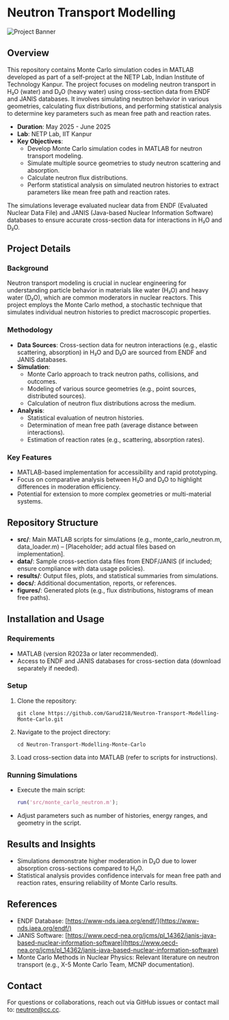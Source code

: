 # Neutron Transport Modelling

![Project Banner](placeholder_banner.png) <!-- Replace with actual image if available -->

## Overview
This repository contains Monte Carlo simulation codes in MATLAB developed as part of a self-project at the NETP Lab, Indian Institute of Technology Kanpur. The project focuses on modeling neutron transport in H₂O (water) and D₂O (heavy water) using cross-section data from ENDF and JANIS databases. It involves simulating neutron behavior in various geometries, calculating flux distributions, and performing statistical analysis to determine key parameters such as mean free path and reaction rates.

- **Duration**: May 2025 - June 2025
- **Lab**: NETP Lab, IIT Kanpur
- **Key Objectives**:
  - Develop Monte Carlo simulation codes in MATLAB for neutron transport modeling.
  - Simulate multiple source geometries to study neutron scattering and absorption.
  - Calculate neutron flux distributions.
  - Perform statistical analysis on simulated neutron histories to extract parameters like mean free path and reaction rates.

The simulations leverage evaluated nuclear data from ENDF (Evaluated Nuclear Data File) and JANIS (Java-based Nuclear Information Software) databases to ensure accurate cross-section data for interactions in H₂O and D₂O.

## Project Details
### Background
Neutron transport modeling is crucial in nuclear engineering for understanding particle behavior in materials like water (H₂O) and heavy water (D₂O), which are common moderators in nuclear reactors. This project employs the Monte Carlo method, a stochastic technique that simulates individual neutron histories to predict macroscopic properties.

### Methodology
- **Data Sources**: Cross-section data for neutron interactions (e.g., elastic scattering, absorption) in H₂O and D₂O are sourced from ENDF and JANIS databases.
- **Simulation**:
  - Monte Carlo approach to track neutron paths, collisions, and outcomes.
  - Modeling of various source geometries (e.g., point sources, distributed sources).
  - Calculation of neutron flux distributions across the medium.
- **Analysis**:
  - Statistical evaluation of neutron histories.
  - Determination of mean free path (average distance between interactions).
  - Estimation of reaction rates (e.g., scattering, absorption rates).

### Key Features
- MATLAB-based implementation for accessibility and rapid prototyping.
- Focus on comparative analysis between H₂O and D₂O to highlight differences in moderation efficiency.
- Potential for extension to more complex geometries or multi-material systems.

## Repository Structure
- **src/**: Main MATLAB scripts for simulations (e.g., monte_carlo_neutron.m, data_loader.m) – [Placeholder; add actual files based on implementation].
- **data/**: Sample cross-section data files from ENDF/JANIS (if included; ensure compliance with data usage policies).
- **results/**: Output files, plots, and statistical summaries from simulations.
- **docs/**: Additional documentation, reports, or references.
- **figures/**: Generated plots (e.g., flux distributions, histograms of mean free paths).

## Installation and Usage
### Requirements
- MATLAB (version R2023a or later recommended).
- Access to ENDF and JANIS databases for cross-section data (download separately if needed).

### Setup
1. Clone the repository:
   ```
   git clone https://github.com/Garud218/Neutron-Transport-Modelling-Monte-Carlo.git
   ```
2. Navigate to the project directory:
   ```
   cd Neutron-Transport-Modelling-Monte-Carlo
   ```
3. Load cross-section data into MATLAB (refer to scripts for instructions).

### Running Simulations
- Execute the main script:
  ```matlab
  run('src/monte_carlo_neutron.m');
  ```
- Adjust parameters such as number of histories, energy ranges, and geometry in the script.

## Results and Insights
- Simulations demonstrate higher moderation in D₂O due to lower absorption cross-sections compared to H₂O.
- Statistical analysis provides confidence intervals for mean free path and reaction rates, ensuring reliability of Monte Carlo results.

## References
- ENDF Database: [https://www-nds.iaea.org/endf/](https://www-nds.iaea.org/endf/)
- JANIS Software: [https://www.oecd-nea.org/jcms/pl_14362/janis-java-based-nuclear-information-software](https://www.oecd-nea.org/jcms/pl_14362/janis-java-based-nuclear-information-software)
- Monte Carlo Methods in Nuclear Physics: Relevant literature on neutron transport (e.g., X-5 Monte Carlo Team, MCNP documentation).

## Contact
For questions or collaborations, reach out via GitHub issues or contact mail to: [neutron@cc.cc](neutron@cc.cc).
